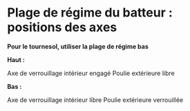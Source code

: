 # Plage de régime du batteur : positions des axes

**Pour le tournesol, utiliser la plage de régime bas**

**Haut :**

Axe de verrouillage intérieur engagé
Poulie extérieure libre

**Bas :**

Axe de verrouillage intérieur libre Poulie extérieure verrouillée
